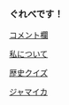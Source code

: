 ### ぐれべです！
[コメント欄](https://github.com/FuguFX/Comments/issues/1)

[私について](https://fugufx.github.io/)

[歴史クイズ](https://fugufx.github.io/history/)

[ジャマイカ](https://fugufx.github.io/jamaica/)

<!--
**FuguFX/FuguFX** is a ✨ _special_ ✨ repository because its `README.md` (this file) appears on your GitHub profile.

Here are some ideas to get you started:

- 🔭 I’m currently working on ...
- 🌱 I’m currently learning ...
- 👯 I’m looking to collaborate on ...
- 🤔 I’m looking for help with ...
- 💬 Ask me about ...
- 📫 How to reach me: ...
- 😄 Pronouns: ...
- ⚡ Fun fact: ...
-->
